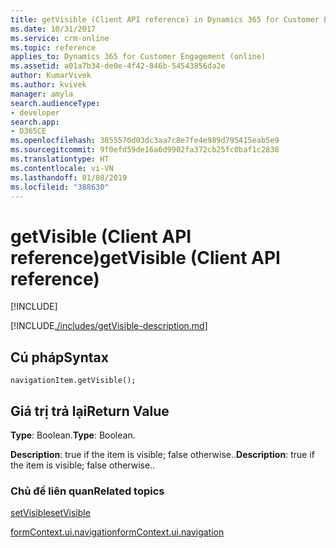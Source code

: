 ```yaml
---
title: getVisible (Client API reference) in Dynamics 365 for Customer Engagement| MicrosoftDocs
ms.date: 10/31/2017
ms.service: crm-online
ms.topic: reference
applies_to: Dynamics 365 for Customer Engagement (online)
ms.assetid: a01a7b34-de0e-4f42-846b-54543856da2e
author: KumarVivek
ms.author: kvivek
manager: amyla
search.audienceType:
- developer
search.app:
- D365CE
ms.openlocfilehash: 3855570d03dc3aa7c8e7fe4e989d795415eab5e9
ms.sourcegitcommit: 9f0efd59de16a6d9902fa372cb25fc0baf1c2838
ms.translationtype: HT
ms.contentlocale: vi-VN
ms.lasthandoff: 01/08/2019
ms.locfileid: "388630"
---
```

# <a name="getvisible-client-api-reference"></a><span data-ttu-id="6aeb0-102">getVisible (Client API reference)</span><span class="sxs-lookup"><span data-stu-id="6aeb0-102">getVisible (Client API reference)</span></span>

[!INCLUDE[](../../../../includes/cc_applies_to_update_9_0_0.md)]

[!INCLUDE[./includes/getVisible-description.md](./includes/getVisible-description.md)]

## <a name="syntax"></a><span data-ttu-id="6aeb0-103">Cú pháp</span><span class="sxs-lookup"><span data-stu-id="6aeb0-103">Syntax</span></span>

`navigationItem.getVisible();`

## <a name="return-value"></a><span data-ttu-id="6aeb0-104">Giá trị trả lại</span><span class="sxs-lookup"><span data-stu-id="6aeb0-104">Return Value</span></span>

<span data-ttu-id="6aeb0-105">**Type**: Boolean.</span><span class="sxs-lookup"><span data-stu-id="6aeb0-105">**Type**: Boolean.</span></span>

<span data-ttu-id="6aeb0-106">**Description**: true if the item is visible; false otherwise..</span><span class="sxs-lookup"><span data-stu-id="6aeb0-106">**Description**: true if the item is visible; false otherwise..</span></span>

### <a name="related-topics"></a><span data-ttu-id="6aeb0-107">Chủ đề liên quan</span><span class="sxs-lookup"><span data-stu-id="6aeb0-107">Related topics</span></span>

[<span data-ttu-id="6aeb0-108">setVisible</span><span class="sxs-lookup"><span data-stu-id="6aeb0-108">setVisible</span></span>](setVisible.md)

[<span data-ttu-id="6aeb0-109">formContext.ui.navigation</span><span class="sxs-lookup"><span data-stu-id="6aeb0-109">formContext.ui.navigation</span></span>](../formContext-ui-navigation.md)




